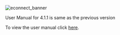 ![econnect_banner](../../../../../images/banner-econnect-m3.jpg)

User Manual for 4.1.1 is same as the previous version

To view the user manual click [here](../3.2.2/usermanual-idm.md).
